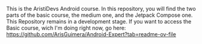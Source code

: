 This is the AristiDevs Android course. In this repository, you will find the two parts of the basic course, the medium one, and the Jetpack Compose one.
This Repository remains in a development stage. If you want to access the Basic course, wich I'm doing right now, go here: 
https://github.com/ArisGuimera/Android-Expert?tab=readme-ov-file
